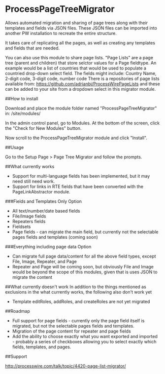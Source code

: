 ProcessPageTreeMigrator
=======================

Allows automated migration and sharing of page trees along with their templates and fields via JSON files. These JSON files can be imported into another PW installation to recreate the entire structure.

It takes care of replicating all the pages, as well as creating any templates and fields that are needed.

You can also use this module to share page lists. "Page Lists" are a page tree (parent and children) that store selctor values for a Page fieldtype. An example would be a list of countries that would be used to populate a countried drop-down select field. The fields might include: Country Name, 2-digit code, 3-digit code, number code
There is a repositories of page lists available from: https://github.com/adrianbj/ProcessWirePageLists and these can be added to your site from a dropdown select in this migrator module.


##How to install

Download and place the module folder named "ProcessPageTreeMigrator" in: /site/modules/

In the admin control panel, go to Modules. At the bottom of the screen, click the "Check for New Modules" button.

Now scroll to the ProcessPageTreeMigrator module and click "Install".


##Usage

Go to the Setup Page > Page Tree Migrator and follow the prompts.


##What currently works

* Support for multi-language fields has been implemented, but it may need still need work.
* Support for links in RTE fields that have been converted with the PageLinkAbstractor module.

###Fields and Templates Only Option
* All text/number/date based fields
* File/Image fields
* Repeaters fields
* Fieldsets
* Page fields - can migrate the main field, but currently not the selectable pages fields and templates (coming soon)


###Everything including page data Option
* Can migrate full page data/content for all the above field types, except File, Image, Repeater, and Page
* Repeater and Page will be coming soon, but obviously File and Image would be beyond the scope of this modules, given that is uses JSON to migrate the content


##What currently doesn't work
In addition to the things mentioned as exclusions in the what currently works, the following also don't work yet
* Template editRoles, addRoles, and createRoles are not yet migrated


##Roadmap

* Full support for page fields - currently only the page field itself is migrated, but not the selectable pages fields and templates. 
* Migration of the page content for repeater and page fields
* Add the ability to choose exactly what you want exported and imported - probably a series of checkboxes allowing you to select exactly which fields, templates, and pages.


##Support

http://processwire.com/talk/topic/4420-page-list-migrator/
